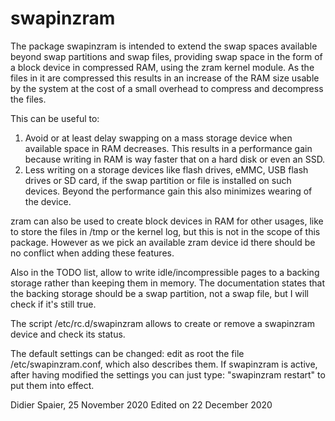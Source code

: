# swapinzram

The package swapinzram is intended to extend the swap spaces available beyond
swap partitions and swap files, providing swap space in the form of a block
device in compressed RAM, using the zram kernel module. As the files in it are
compressed this results in an increase of the RAM size usable by the system at
the cost of a small overhead to compress and decompress the files. 

This can be useful to:
1. Avoid or at least delay swapping on a mass storage device when available
space in RAM decreases. This results in a performance gain because writing in
RAM is way faster that on a hard disk or even an SSD.
2. Less writing on a storage devices like flash drives, eMMC, USB flash drives
or SD card, if the swap partition or file is installed on such devices.
Beyond the performance gain this also minimizes wearing of the device.

zram can also be used to create block devices in RAM for other usages, like
to store the files in /tmp or the kernel log, but this is not in the scope
of this package. However as we pick an available zram device id there should
be no conflict when adding these features. 

Also in the TODO list, allow to write idle/incompressible pages to a backing
storage rather than keeping them in memory. The documentation states that the
backing storage should be a swap partition, not a swap file, but I will check
if it's still true.

The script /etc/rc.d/swapinzram allows to create or remove a swapinzram device
and check its status.

The default settings can be changed: edit as root the file /etc/swapinzram.conf,
which also describes them. If swapinzram is active, after having modified the
settings you can just type: "swapinzram restart" to put them into effect.

Didier Spaier, 25 November 2020
Edited on 22 December 2020
